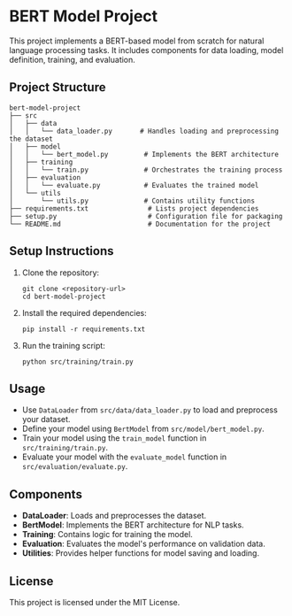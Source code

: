 # BERT Model Project

This project implements a BERT-based model from scratch for natural language processing tasks. It includes components for data loading, model definition, training, and evaluation.

## Project Structure

```
bert-model-project
├── src
│   ├── data
│   │   └── data_loader.py       # Handles loading and preprocessing the dataset
│   ├── model
│   │   └── bert_model.py         # Implements the BERT architecture
│   ├── training
│   │   └── train.py              # Orchestrates the training process
│   ├── evaluation
│   │   └── evaluate.py           # Evaluates the trained model
│   └── utils
│       └── utils.py              # Contains utility functions
├── requirements.txt               # Lists project dependencies
├── setup.py                       # Configuration file for packaging
└── README.md                      # Documentation for the project
```

## Setup Instructions

1. Clone the repository:
   ```
   git clone <repository-url>
   cd bert-model-project
   ```

2. Install the required dependencies:
   ```
   pip install -r requirements.txt
   ```

3. Run the training script:
   ```
   python src/training/train.py
   ```

## Usage

- Use `DataLoader` from `src/data/data_loader.py` to load and preprocess your dataset.
- Define your model using `BertModel` from `src/model/bert_model.py`.
- Train your model using the `train_model` function in `src/training/train.py`.
- Evaluate your model with the `evaluate_model` function in `src/evaluation/evaluate.py`.

## Components

- **DataLoader**: Loads and preprocesses the dataset.
- **BertModel**: Implements the BERT architecture for NLP tasks.
- **Training**: Contains logic for training the model.
- **Evaluation**: Evaluates the model's performance on validation data.
- **Utilities**: Provides helper functions for model saving and loading.

## License

This project is licensed under the MIT License.